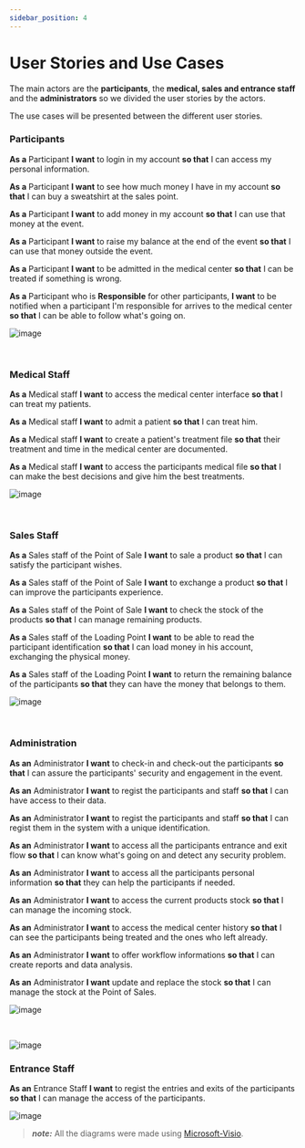 ```yaml
---
sidebar_position: 4
---
```


# User Stories and Use Cases

The main actors are the **participants**, the **medical, sales and entrance staff** and the **administrators** so we divided the user stories by the actors.

The use cases will be presented between the different user stories.


### Participants

**As a** Participant **I want** to login in my account **so that** I can access my personal information.

**As a** Participant **I want** to see how much money I have in my account **so that** I can buy a sweatshirt at the sales point.

**As a** Participant **I want** to add money in my account **so that** I can use that money at the event.

**As a** Participant **I want** to raise my balance at the end of the event **so that** I can use that money outside the event.

**As a** Participant **I want** to be admitted in the medical center **so that** I can be treated if something is wrong.

**As a** Participant who is **Responsible** for other participants, **I want** to be notified when a participant I'm responsible for arrives to the medical center **so that** I can be able to follow what's going on.

![image](@site/static/img/useCases/usecase_userInterface.png)

<br />

### Medical Staff

**As a** Medical staff **I want** to access the medical center interface **so that** I can treat my patients.

**As a** Medical staff **I want** to admit a patient **so that** I can treat him.

**As a** Medical staff **I want** to create a patient's treatment file **so that** their treatment and time in the medical center are documented.

**As a** Medical staff **I want** to access the participants medical file **so that** I can make the best decisions and give him the best treatments.

![image](@site/static/img/useCases/usecase_medicalInterface.png)

<br />

### Sales Staff

**As a** Sales staff of the Point of Sale **I want** to sale a product **so that** I can satisfy the participant wishes.

**As a** Sales staff of the Point of Sale **I want** to exchange a product **so that** I can improve the participants experience.

**As a** Sales staff of the Point of Sale **I want** to check the stock of the products **so that** I can manage remaining products.

**As a** Sales staff of the Loading Point **I want** to be able to read the participant identification **so that** I can load money in his account, exchanging the physical money.

**As a** Sales staff of the Loading Point **I want** to return the remaining balance of the participants **so that** they can have the money that belongs to them.

![image](@site/static/img/useCases/usecase_kioskInterface.png)

<br />

### Administration

**As an** Administrator **I want** to check-in and check-out the participants **so that** I can assure the participants' security and engagement in the event.

**As an** Administrator **I want** to regist the participants and staff **so that** I can have access to their data.

**As an** Administrator **I want** to regist the participants and staff **so that** I can regist them in the system with a unique identification.

**As an** Administrator **I want** to access all the participants entrance and exit flow **so that** I can know what's going on and detect any security problem.

**As an** Administrator **I want** to access all the participants personal information **so that** they can help the participants if needed.

**As an** Administrator **I want** to access the current products stock **so that** I can manage the incoming stock.

**As an** Administrator **I want** to access the medical center history **so that** I can see the participants being treated and the ones who left already.

**As an** Administrator **I want** to offer workflow informations **so that** I can create reports and data analysis.

**As an** Administrator **I want** update and replace the stock **so that** I can manage the stock at the Point of Sales.

![image](@site/static/img/useCases/usecase_managementInterface.png)

<br />

![image](@site/static/img/useCases/usecase_dashboard.png)

### Entrance Staff

**As an** Entrance Staff **I want** to regist the entries and exits of the participants **so that** I can manage the access of the participants.


![image](@site/static/img/useCases/usecase_accessInterface.png)

> **_note:_**  All the diagrams were made using [Microsoft-Visio](https://www.microsoft365.com/launch/visio).

<!-- r -->